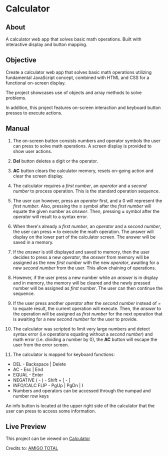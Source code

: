 # Calculator

## About
A calculator web app that solves basic math operations. Built with interactive display and button mapping.

## Objective
Create a calculator web app that solves basic math operations utilizing fundamental JavaScript concept, combined with HTML and CSS for a functional on-screen display.

The project showcases use of objects and array methods to solve problems. 

In addition, this project features on-screen interaction and keyboard button presses to execute actions. 

## Manual
1. The on-screen button consists numbers and operator symbols the user can press to solve math operations. A screen display is provided to show user actions.

2. **Del** button deletes a digit or the operator.

3. **AC** button clears the calculator memory, resets on-going action and clear the screen display.

4. The calculator requires a *first number*, an *operator* and a *second number* to process operation. This is the standard operation sequence.

5. The user can however, press an *operator* first, and a 0 will represent the *first number*. Also, pressing the **=** symbol after the *first number* will equate the given number as *answer*. Then, pressing **=** symbol after the *operator* will result to a syntax error.

6. When there's already a *first number*, an *operator* and a *second number*, the user can press **=** to execute the math operation. The answer will display on the lower part of the calculator screen. The answer will be saved in a memory.

7. If the *answer* is still displayed and saved to memory, then the user decides to press a new *operator*, the *answer* from memory will be assigned as the new *first number* with the new *operator*, awaiting for a new *second number* from the user. This allow chaining of operations.

8. However, if the user press a new number while an *answer* is in display and in memory, the memory will be cleared and the newly pressed number will be assigned as *first number*. The user can then continue the sequence.

9. If the user press another *operator* after the *second number* instead of *=* to equate result, the current operation will execute. Then, the *answer* to the operation will be assigned as *first number* for the next operation that is awaiting for a new *second number* for the user to provide.

10. The calculator was scripted to limit very large numbers and detect syntax error (i.e operations equating without a *second number*) and math error (i.e. dividing a number by 0), the **AC** button will escape the user from the error screen.

11. The calculator is mapped for keyboard functions:
- DEL - Backspace | Delete
- AC - Esc | End
- EQUAL - Enter
- NEGATIVE ( - ) - Shift + [ - ]
- INFO/CALC FLIP - PgUp | PgDn | I
- Numbers and operators can be accessed through the numpad and number row keys

An info button is located at the upper right side of the calculator that the user can press to access some information.

## Live Preview
This project can be viewed on [Calculator](https://makieldeviso.github.io/calculator/)

Credits to:
[AMIGO TOTAL](https://giphy.com/amigototal/)